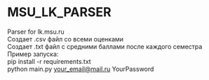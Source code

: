 # MSU_LK_PARSER
Parser for lk.msu.ru  
Создает .csv файл со всеми оценками  
Создает .txt файл с средними баллами после каждого семестра  
Пример запуска:  
pip install -r requirements.txt  
python main.py your_email@mail.ru YourPassword
